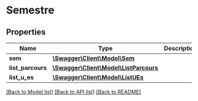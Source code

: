 # Semestre

## Properties
Name | Type | Description | Notes
------------ | ------------- | ------------- | -------------
**sem** | [**\Swagger\Client\Model\Sem**](Sem.md) |  | [optional] 
**list_parcours** | [**\Swagger\Client\Model\ListParcours**](ListParcours.md) |  | [optional] 
**list_u_es** | [**\Swagger\Client\Model\ListUEs**](ListUEs.md) |  | [optional] 

[[Back to Model list]](../README.md#documentation-for-models) [[Back to API list]](../README.md#documentation-for-api-endpoints) [[Back to README]](../README.md)


